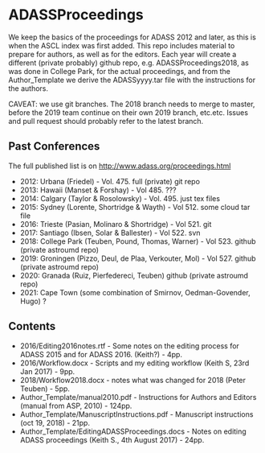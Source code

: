 # ADASSProceedings

We keep the basics of the proceedings for ADASS 2012 and later, as
this is when the ASCL index was first added. This repo includes
material to prepare for authors, as well as for the editors. Each year
will create a different (private probably) github repo,
e.g. ADASSProceedings2018, as was done in College Park, for the actual
proceedings, and from the Author_Template we derive the ADASSyyyy.tar
file with the instructions for the authors.

CAVEAT: we use git branches. The 2018 branch needs to merge to master,
before the 2019 team continue on their own 2019 branch, etc.etc.
Issues and pull request should probably refer to the latest branch.

## Past Conferences

The full published list is on
http://www.adass.org/proceedings.html

* 2012: Urbana (Friedel) - Vol. 475.
        full (private) git repo
* 2013: Hawaii (Manset & Forshay) - Vol 485.
        ???
* 2014: Calgary (Taylor & Rosolowsky) - Vol. 495.
        just tex files
* 2015: Sydney (Lorente, Shortridge & Wayth) - Vol 512.
        some cloud tar file
* 2016: Trieste (Pasian, Molinaro & Shortridge) - Vol 521.
        git
* 2017: Santiago  (Ibsen, Solar & Ballester) - Vol 522.
        svn
* 2018: College Park (Teuben, Pound, Thomas, Warner) - Vol 523.
        github (private astroumd repo)
* 2019: Groningen (Pizzo, Deul, de Plaa, Verkouter, Mol) - Vol 527.
        github (private astroumd repo)
* 2020: Granada (Ruiz, Pierfedereci, Teuben)
        github (private astroumd repo)
* 2021: Cape Town	(some combination of Smirnov, Oedman-Govender, Hugo)
        ?



## Contents

* 2016/Editing2016notes.rtf - Some notes on the editing process for ADASS 2015 and for ADASS 2016. (Keith?) - 4pp.
* 2016/Workflow.docx - Scripts and my editing workflow (Keith S, 23rd Jan 2017) - 9pp.
* 2018/Workflow2018.docx - notes what was changed for 2018 (Peter Teuben) - 5pp.
* Author_Template/manual2010.pdf - Instructions for Authors and Editors (manual from ASP, 2010) - 124pp.
* Author_Template/ManuscriptInstructions.pdf - Manuscript instructions (oct 19, 2018) - 21pp.
* Author_Template/EditingADASSProceedings.docs - Notes on editing ADASS proceedings (Keith S., 4th August 2017) - 24pp.
